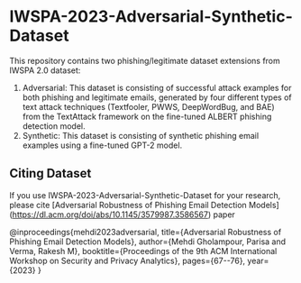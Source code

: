 # IWSPA-2023-Adversarial-Synthetic-Dataset
This repository contains two phishing/legitimate dataset extensions from IWSPA 2.0 dataset: 
1.	Adversarial: This dataset is consisting of successful attack examples for both phishing and legitimate emails, generated by four different types of text attack techniques (Textfooler, PWWS, DeepWordBug, and BAE) from the TextAttack framework on the fine-tuned ALBERT phishing detection model.
2.	Synthetic: This dataset is consisting of synthetic phishing email examples using a fine-tuned GPT-2 model.

## Citing Dataset
If you use IWSPA-2023-Adversarial-Synthetic-Dataset for your research, please cite [Adversarial Robustness of Phishing Email Detection Models] (https://dl.acm.org/doi/abs/10.1145/3579987.3586567) paper

@inproceedings{mehdi2023adversarial,
  title={Adversarial Robustness of Phishing Email Detection Models},
  author={Mehdi Gholampour, Parisa and Verma, Rakesh M},
  booktitle={Proceedings of the 9th ACM International Workshop on Security and Privacy Analytics},
  pages={67--76},
  year={2023}
}
